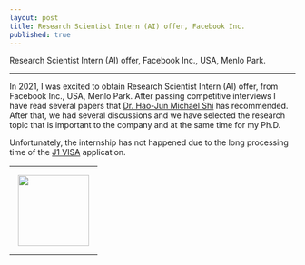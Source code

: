 ```yaml
---
layout: post
title: Research Scientist Intern (AI) offer, Facebook Inc.
published: true
---
```


Research Scientist Intern (AI) offer, Facebook Inc., USA, Menlo Park.

---

In 2021, I was excited to obtain Research Scientist Intern (AI) offer, from Facebook Inc., USA, Menlo Park. After passing competitive interviews I have read several papers that [Dr. Hao-Jun Michael Shi](https://scholar.google.com/citations?user=U1efqpIAAAAJ) has recommended. After that, we had several discussions and we have selected the research topic that is important to the company and at the same time for my Ph.D. 

Unfortunately, the internship has not happened due to the long processing time of the [J1 VISA](https://travel.state.gov/content/travel/en/us-visas/study/exchange.html) application.

<center>
<table>
<tr>
<td style="padding: 15px"> <img height="125px" src="https://burlachenkok.github.io/materials/meta-logo.svg"/> </td>
</tr>
</table>
